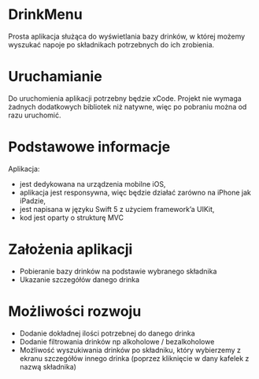 # DrinkMenu
Prosta aplikacja służąca do wyświetlania bazy drinków, w której możemy wyszukać napoje po składnikach potrzebnych do ich zrobienia.

# Uruchamianie
Do uruchomienia aplikacji potrzebny będzie xCode. Projekt nie wymaga żadnych dodatkowych bibliotek niż natywne, więc po pobraniu można od razu uruchomić.

# Podstawowe informacje
Aplikacja: 
- jest dedykowana na urządzenia mobilne iOS,
- aplikacja jest responsywna, więc będzie działać zarówno na iPhone jak iPadzie, 
- jest napisana w języku Swift 5 z użyciem framework’a UIKit,
- kod jest oparty o strukturę MVC

# Założenia aplikacji
- Pobieranie bazy drinków na podstawie wybranego składnika
- Ukazanie szczegółów danego drinka

# Możliwości rozwoju
- Dodanie dokładnej ilości potrzebnej do danego drinka
- Dodanie filtrowania drinków np alkoholowe / bezalkoholowe
- Możliwość wyszukiwania drinków po składniku, który wybierzemy z ekranu szczegółów innego drinka (poprzez kliknięcie w dany kafelek z nazwą składnika)

